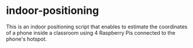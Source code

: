 # indoor-positioning
This is an indoor positioning script that enables to estimate the coordinates of a phone inside a classroom using 4 Raspberry Pis connected to the phone's hotspot.
